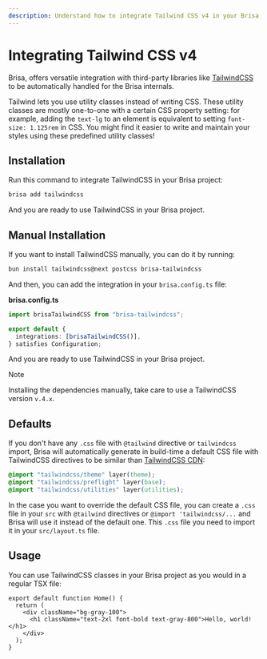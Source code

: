 ```yaml
---
description: Understand how to integrate Tailwind CSS v4 in your Brisa project
---
```


# Integrating Tailwind CSS v4

Brisa, offers versatile integration with third-party libraries like [TailwindCSS](https://tailwindcss.com/) to be automatically handled for the Brisa internals.

Tailwind lets you use utility classes instead of writing CSS. These utility classes are mostly one-to-one with a certain CSS property setting: for example, adding the `text-lg` to an element is equivalent to setting `font-size: 1.125rem` in CSS. You might find it easier to write and maintain your styles using these predefined utility classes!

## Installation

Run this command to integrate TailwindCSS in your Brisa project:

```sh
brisa add tailwindcss
```

And you are ready to use TailwindCSS in your Brisa project.

## Manual Installation

If you want to install TailwindCSS manually, you can do it by running:

```bash
bun install tailwindcss@next postcss brisa-tailwindcss
```

And then, you can add the integration in your `brisa.config.ts` file:

**brisa.config.ts**

```ts {4}
import brisaTailwindCSS from "brisa-tailwindcss";

export default {
  integrations: [brisaTailwindCSS()],
} satisfies Configuration;
```

And you are ready to use TailwindCSS in your Brisa project.

> [!NOTE]
>
> Installing the dependencies manually, take care to use a TailwindCSS version `v.4.x`.

## Defaults

If you don't have any `.css` file with `@tailwind` directive or `tailwindcss` import, Brisa will automatically generate in build-time a default CSS file with TailwindCSS directives to be similar than [TailwindCSS CDN](https://tailwindcss.com/docs/installation/play-cdn):

```css
@import "tailwindcss/theme" layer(theme);
@import "tailwindcss/preflight" layer(base);
@import "tailwindcss/utilities" layer(utilities);
```

In the case you want to override the default CSS file, you can create a `.css` file in your `src` with `@tailwind` directives or `@import 'tailwindcss/...` and Brisa will use it instead of the default one. This `.css` file you need to import it in your `src/layout.ts` file.

## Usage

You can use TailwindCSS classes in your Brisa project as you would in a regular TSX file:

```tsx
export default function Home() {
  return (
    <div className="bg-gray-100">
      <h1 className="text-2xl font-bold text-gray-800">Hello, world!</h1>
    </div>
  );
}
```
